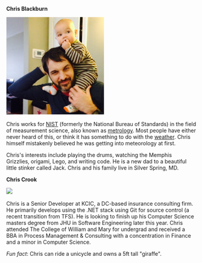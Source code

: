 **Chris Blackburn**

<img src='CJB_JWHB.png'/>

Chris works for [NIST](http://www.nist.gov) (formerly the National Bureau of Standards) in the field of measurement science, also known as [metrology](http://en.wikipedia.org/wiki/Metrology). Most people have either never heard of this, or think it has something to do with the [weather](http://en.wikipedia.org/wiki/Meteorology). Chris himself mistakenly believed he was getting into meteorology at first.

Chris's interests include playing the drums, watching the Memphis Grizzlies, origami, Lego, and writing code. He is a new dad to a beautiful little stinker called Jack. Chris and his family live in Silver Spring, MD.

**Chris Crook**

<img src='http://www.kcic.com/documents/christopher-crook-130245136905828480.jpg'/>

Chris is a Senior Developer at KCIC, a DC-based insurance consulting firm.  He primarily develops using the .NET stack using Git for source control (a recent transition from TFS).  He is looking to finish up his Computer Science masters degree from JHU in Software Engineering later this year.  Chris attended The College of William and Mary for undergrad and received a BBA in Process Management & Consulting with a concentration in Finance and a minor in Computer Science.

_Fun fact_: Chris can ride a unicycle and owns a 5ft tall "giraffe".
